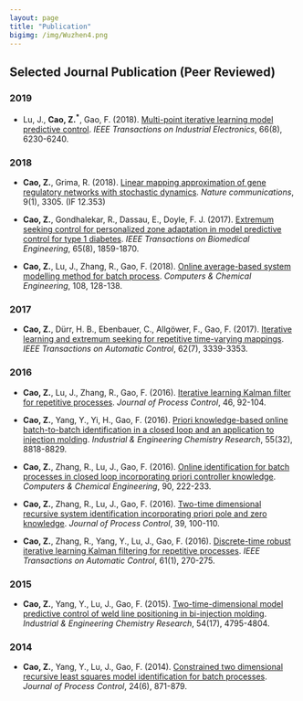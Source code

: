 ```yaml
---
layout: page
title: "Publication"
bigimg: /img/Wuzhen4.png
---
```

## Selected Journal Publication (Peer Reviewed)

### 2019
* Lu, J., **Cao, Z.<sup>*</sup>**, Gao, F. (2018). [Multi-point iterative learning model predictive control](https://ieeexplore.ieee.org/abstract/document/8482502). _IEEE Transactions on Industrial Electronics_, 66(8), 6230-6240.

### 2018
* **Cao, Z.**, Grima, R. (2018). [Linear mapping approximation of gene regulatory networks with stochastic dynamics](https://www.nature.com/articles/s41467-018-05822-0.pdf). _Nature communications_, 9(1), 3305. (IF 12.353)

* **Cao, Z.**, Gondhalekar, R., Dassau, E., Doyle, F. J. (2017). [Extremum seeking control for personalized zone adaptation in model predictive control for type 1 diabetes](https://ieeexplore.ieee.org/abstract/document/8194875). _IEEE Transactions on Biomedical Engineering_, 65(8), 1859-1870.

* **Cao, Z.**, Lu, J., Zhang, R., Gao, F. (2018). [Online average-based system modelling method for batch process](https://www.sciencedirect.com/science/article/pii/S0098135417303101). _Computers & Chemical Engineering_, 108, 128-138.


### 2017
* **Cao, Z.**, Dürr, H. B., Ebenbauer, C., Allgöwer, F., Gao, F. (2017). [Iterative learning and extremum seeking for repetitive time-varying mappings](https://ieeexplore.ieee.org/abstract/document/7762820). _IEEE Transactions on Automatic Control_, 62(7), 3339-3353.

### 2016
* **Cao, Z.**, Lu, J., Zhang, R., Gao, F. (2016). [Iterative learning Kalman filter for repetitive processes](https://www.sciencedirect.com/science/article/pii/S0959152416301044). _Journal of Process Control_, 46, 92-104.

* **Cao, Z.**, Yang, Y., Yi, H., Gao, F. (2016). [Priori knowledge-based online batch-to-batch identification in a closed loop and an application to injection molding](https://pubs.acs.org/doi/abs/10.1021/acs.iecr.6b01900). _Industrial & Engineering Chemistry Research_, 55(32), 8818-8829.

* **Cao, Z.**, Zhang, R., Lu, J., Gao, F. (2016). [Online identification for batch processes in closed loop incorporating priori controller knowledge](https://www.sciencedirect.com/science/article/pii/S0098135416301211). _Computers & Chemical Engineering_, 90, 222-233.

* **Cao, Z.**, Zhang, R., Lu, J., Gao, F. (2016). [Two-time dimensional recursive system identification incorporating priori pole and zero knowledge](https://www.sciencedirect.com/science/article/pii/S0959152415002450). _Journal of Process Control_, 39, 100-110.

* **Cao, Z.**, Zhang, R., Yang, Y., Lu, J., Gao, F. (2016). [Discrete-time robust iterative learning Kalman filtering for repetitive processes](https://ieeexplore.ieee.org/abstract/document/7109128). _IEEE Transactions on Automatic Control_, 61(1), 270-275.

### 2015

* **Cao, Z.**, Yang, Y., Lu, J., Gao, F. (2015). [Two-time-dimensional model predictive control of weld line positioning in bi-injection molding](https://pubs.acs.org/doi/abs/10.1021/ie5041397). _Industrial & Engineering Chemistry Research_, 54(17), 4795-4804.

### 2014
* **Cao, Z.**, Yang, Y., Lu, J., Gao, F. (2014). [Constrained two dimensional recursive least squares model identification for batch processes](https://www.sciencedirect.com/science/article/pii/S095915241400095X). _Journal of Process Control_, 24(6), 871-879.
